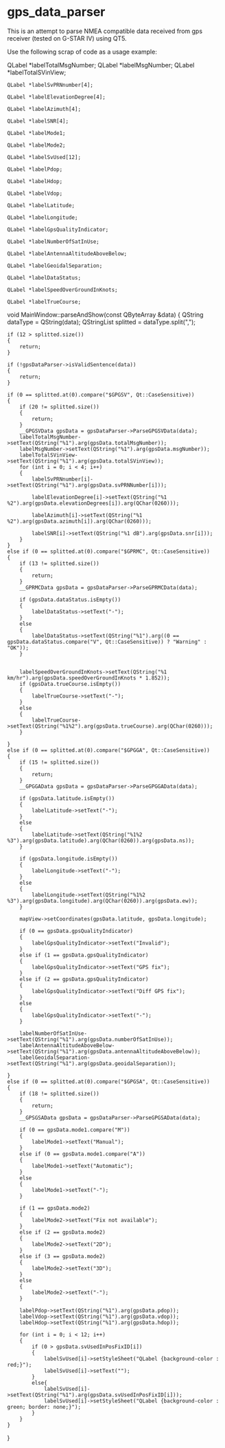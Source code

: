 # gps_data_parser

This is an attempt to parse NMEA compatible data received from gps receiver (tested on G-STAR IV) using QT5.

Use the following scrap of code as a usage example:

QLabel *labelTotalMsgNumber;
	QLabel *labelMsgNumber;
	QLabel *labelTotalSVinView;

	QLabel *labelSvPRNnumber[4];

	QLabel *labelElevationDegree[4];

	QLabel *labelAzimuth[4];

	QLabel *labelSNR[4];

	QLabel *labelMode1;

	QLabel *labelMode2;

	QLabel *labelSvUsed[12];

	QLabel *labelPdop;

	QLabel *labelHdop;

	QLabel *labelVdop;
	
	QLabel *labelLatitude;
	
	QLabel *labelLongitude;

	QLabel *labelGpsQualityIndicator;

	QLabel *labelNumberOfSatInUse;

	QLabel *labelAntennaAltitudeAboveBelow;

	QLabel *labelGeoidalSeparation;

	QLabel *labelDataStatus;

	QLabel *labelSpeedOverGroundInKnots;

	QLabel *labelTrueCourse;


void MainWindow::parseAndShow(const QByteArray &data)
{
	QString dataType = QString(data);
	QStringList splitted = dataType.split(",");

	if (12 > splitted.size())
	{
		return;
	}

	if (!gpsDataParser->isValidSentence(data))
	{
		return;
	}

	if (0 == splitted.at(0).compare("$GPGSV", Qt::CaseSensitive))
	{
		if (20 != splitted.size())
		{
			return;
		}
		__GPGSVData gpsData = gpsDataParser->ParseGPGSVData(data);
		labelTotalMsgNumber->setText(QString("%1").arg(gpsData.totalMsgNumber));
		labelMsgNumber->setText(QString("%1").arg(gpsData.msgNumber));
		labelTotalSVinView->setText(QString("%1").arg(gpsData.totalSVinView));
		for (int i = 0; i < 4; i++)
		{
			labelSvPRNnumber[i]->setText(QString("%1").arg(gpsData.svPRNNumber[i]));

			labelElevationDegree[i]->setText(QString("%1 %2").arg(gpsData.elevationDegrees[i]).arg(QChar(0260)));

			labelAzimuth[i]->setText(QString("%1 %2").arg(gpsData.azimuth[i]).arg(QChar(0260)));

			labelSNR[i]->setText(QString("%1 dB").arg(gpsData.snr[i]));
		}
	}
	else if (0 == splitted.at(0).compare("$GPRMC", Qt::CaseSensitive))
	{
		if (13 != splitted.size())
		{
			return;
		}
		__GPRMCData gpsData = gpsDataParser->ParseGPRMCData(data);

		if (gpsData.dataStatus.isEmpty())
		{
			labelDataStatus->setText("-");
		}
		else
		{
			labelDataStatus->setText(QString("%1").arg((0 == gpsData.dataStatus.compare("V", Qt::CaseSensitive)) ? "Warning" : "OK"));
		}


		labelSpeedOverGroundInKnots->setText(QString("%1 km/hr").arg(gpsData.speedOverGroundInKnots * 1.852));
		if (gpsData.trueCourse.isEmpty())
		{
			labelTrueCourse->setText("-");
		}
		else
		{
			labelTrueCourse->setText(QString("%1%2").arg(gpsData.trueCourse).arg(QChar(0260)));
		}

	}
	else if (0 == splitted.at(0).compare("$GPGGA", Qt::CaseSensitive))
	{
		if (15 != splitted.size())
		{
			return;
		}
		__GPGGAData gpsData = gpsDataParser->ParseGPGGAData(data);

		if (gpsData.latitude.isEmpty())
		{
			labelLatitude->setText("-");
		}
		else
		{
			labelLatitude->setText(QString("%1%2 %3").arg(gpsData.latitude).arg(QChar(0260)).arg(gpsData.ns));
		}

		if (gpsData.longitude.isEmpty())
		{
			labelLongitude->setText("-");
		}
		else
		{
			labelLongitude->setText(QString("%1%2 %3").arg(gpsData.longitude).arg(QChar(0260)).arg(gpsData.ew));
		}

		mapView->setCoordinates(gpsData.latitude, gpsData.longitude);

		if (0 == gpsData.gpsQualityIndicator)
		{
			labelGpsQualityIndicator->setText("Invalid");
		}
		else if (1 == gpsData.gpsQualityIndicator)
		{
			labelGpsQualityIndicator->setText("GPS fix");
		}
		else if (2 == gpsData.gpsQualityIndicator)
		{
			labelGpsQualityIndicator->setText("Diff GPS fix");
		}
		else
		{
			labelGpsQualityIndicator->setText("-");
		}

		labelNumberOfSatInUse->setText(QString("%1").arg(gpsData.numberOfSatInUse));
		labelAntennaAltitudeAboveBelow->setText(QString("%1").arg(gpsData.antennaAltitudeAboveBelow));
		labelGeoidalSeparation->setText(QString("%1").arg(gpsData.geoidalSeparation));

	}
	else if (0 == splitted.at(0).compare("$GPGSA", Qt::CaseSensitive))
	{
		if (18 != splitted.size())
		{
			return;
		}
		__GPSGSAData gpsData = gpsDataParser->ParseGPGSAData(data);

		if (0 == gpsData.mode1.compare("M"))
		{
			labelMode1->setText("Manual");
		}
		else if (0 == gpsData.mode1.compare("A"))
		{
			labelMode1->setText("Automatic");
		}
		else
		{
			labelMode1->setText("-");
		}

		if (1 == gpsData.mode2)
		{
			labelMode2->setText("Fix not available");
		}
		else if (2 == gpsData.mode2)
		{
			labelMode2->setText("2D");
		}
		else if (3 == gpsData.mode2)
		{
			labelMode2->setText("3D");
		}
		else
		{
			labelMode2->setText("-");
		}

		labelPdop->setText(QString("%1").arg(gpsData.pdop));
		labelVdop->setText(QString("%1").arg(gpsData.vdop));
		labelHdop->setText(QString("%1").arg(gpsData.hdop));

		for (int i = 0; i < 12; i++)
		{
			if (0 > gpsData.svUsedInPosFixID[i])
			{
				labelSvUsed[i]->setStyleSheet("QLabel {background-color : red;}");
				labelSvUsed[i]->setText("");
			}
			else{
				labelSvUsed[i]->setText(QString("%1").arg(gpsData.svUsedInPosFixID[i]));
				labelSvUsed[i]->setStyleSheet("QLabel {background-color : green; border: none;}");
			}
		}
	}
}